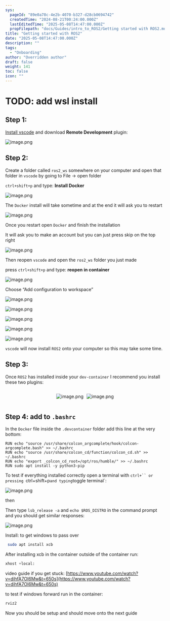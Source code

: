 ```yaml
---
sys:
  pageId: "89e0a78c-4e2b-4070-b327-d28cb0694742"
  createdTime: "2024-08-21T00:24:00.000Z"
  lastEditedTime: "2025-05-08T14:47:00.000Z"
  propFilepath: "docs/Guides/intro_to_ROS2/Getting started with ROS2.md"
title: "Getting started with ROS2"
date: "2025-05-08T14:47:00.000Z"
description: ""
tags:
  - "Onboarding"
author: "Overridden author"
draft: false
weight: 141
toc: false
icon: ""
---
```


# TODO: add wsl install

## Step 1:

[Install vscode](https://code.visualstudio.com/download) and download **Remote Development** plugin:

![image.png](https://prod-files-secure.s3.us-west-2.amazonaws.com/d518164a-d88e-44d1-a4ee-3adb3bd8bce0/efb52993-1881-4a40-b95e-6f020334f022/image.png?X-Amz-Algorithm=AWS4-HMAC-SHA256&X-Amz-Content-Sha256=UNSIGNED-PAYLOAD&X-Amz-Credential=ASIAZI2LB466QLU3DG5S%2F20250509%2Fus-west-2%2Fs3%2Faws4_request&X-Amz-Date=20250509T140837Z&X-Amz-Expires=3600&X-Amz-Security-Token=IQoJb3JpZ2luX2VjEOb%2F%2F%2F%2F%2F%2F%2F%2F%2F%2FwEaCXVzLXdlc3QtMiJGMEQCIHbehPISc1XMOk666p5s%2Fn4jeYTvKrl4lg%2FVfkx4J6CKAiAezY0U47bDbL33bEURh0zxgPGiwYQWgAzUpcWT4n6b4CqIBAiP%2F%2F%2F%2F%2F%2F%2F%2F%2F%2F8BEAAaDDYzNzQyMzE4MzgwNSIMjzKaXkAYnwm8vtTQKtwD7HqzJC1z%2FDR48yQ%2F1jPRkdAhd8vowicClTUvl6F4pIuoDA7zyW2sv0%2BNcQdDDN5eld2llb8UaczXRj%2BHXO0LPwRRWiEX7Le4DovkSYIaoLOHbdDOU1bOdQ%2F%2BzMEokRAxArkjqU9dtssB4kU46oVWbwvSaV6av6yBkGrlYT3mXZaQ%2FmB44KbiTq1IJT%2Fta1e0dVHt3uYIRUzCPIH3CstRP4WAx%2BFWDO7W%2BHCzR4yqMrdpyczihOsH5r1BLPkco%2BQbm7in%2Fh22Fa1lg8vyuubR35E6w5DvPyqSSpeO5m9lnMAWZkPzkmJqdWMDYBGom%2Fh0Jy8V47Okn%2BzYXwhJyJjb7RqX7xtZ11qSUTV6CbDxik1xuCPDn1ngnhUibIjPhv28OLN3%2ByE%2BXJ3t0XqVU8Whg7LXTTtB0vH3lACyVIYjYPhvUYlhXFjCBU6YSyBlPUdHQ732mUNK3YphcIkQ50JR70B2TMgNDkBLQHsRx7sbp1HEGNe6QmKu%2BZ9AqHbj34n3HWu1KF7f80f9sNH4QdpVxzv9RfHRywoT9vQlUi1L1GNFIq2ZF%2Ba%2BmembCvbT71qEM2MmxYhwvSsBxa47axm6xmeHYrePTIrPEro2cnl1fzp1HiIHezvPOP5NcIcwyYj4wAY6pgHYXLrwFtoA6VIF3DSn2rhID9LmCcstQJBp0BhBrA8ZE6hTbyVnFG6p17dKTeOQnXKe2fG6UEKYVmtkzYfLAzhDAlAOz6Eg%2BLVoP4kJAlGF193n3Rt78Vk%2FZhhQRSTtvBldIUcVSHyMYponEnymPuxMEBpIRriDMkBSSod%2FYIDNxjWXdheCj3Sp7kSfgp%2B5fjkK7y0F7edRjCTSCARMgCmRKPMZQgIA&X-Amz-Signature=fc10ef9a5b05cdaf41b03982b76296a28ae338005de2d68cfdb95128750d3dd1&X-Amz-SignedHeaders=host&x-id=GetObject)

## Step 2:

Create a folder called `ros2_ws` somewhere on your computer and open that folder in `vscode` by going to File → open folder 

`ctrl+shift+p` and type: **Install Docker**

![image.png](https://prod-files-secure.s3.us-west-2.amazonaws.com/d518164a-d88e-44d1-a4ee-3adb3bd8bce0/2269dc0e-1cd5-47ff-bceb-c04ad9b2eab0/image.png?X-Amz-Algorithm=AWS4-HMAC-SHA256&X-Amz-Content-Sha256=UNSIGNED-PAYLOAD&X-Amz-Credential=ASIAZI2LB466QLU3DG5S%2F20250509%2Fus-west-2%2Fs3%2Faws4_request&X-Amz-Date=20250509T140837Z&X-Amz-Expires=3600&X-Amz-Security-Token=IQoJb3JpZ2luX2VjEOb%2F%2F%2F%2F%2F%2F%2F%2F%2F%2FwEaCXVzLXdlc3QtMiJGMEQCIHbehPISc1XMOk666p5s%2Fn4jeYTvKrl4lg%2FVfkx4J6CKAiAezY0U47bDbL33bEURh0zxgPGiwYQWgAzUpcWT4n6b4CqIBAiP%2F%2F%2F%2F%2F%2F%2F%2F%2F%2F8BEAAaDDYzNzQyMzE4MzgwNSIMjzKaXkAYnwm8vtTQKtwD7HqzJC1z%2FDR48yQ%2F1jPRkdAhd8vowicClTUvl6F4pIuoDA7zyW2sv0%2BNcQdDDN5eld2llb8UaczXRj%2BHXO0LPwRRWiEX7Le4DovkSYIaoLOHbdDOU1bOdQ%2F%2BzMEokRAxArkjqU9dtssB4kU46oVWbwvSaV6av6yBkGrlYT3mXZaQ%2FmB44KbiTq1IJT%2Fta1e0dVHt3uYIRUzCPIH3CstRP4WAx%2BFWDO7W%2BHCzR4yqMrdpyczihOsH5r1BLPkco%2BQbm7in%2Fh22Fa1lg8vyuubR35E6w5DvPyqSSpeO5m9lnMAWZkPzkmJqdWMDYBGom%2Fh0Jy8V47Okn%2BzYXwhJyJjb7RqX7xtZ11qSUTV6CbDxik1xuCPDn1ngnhUibIjPhv28OLN3%2ByE%2BXJ3t0XqVU8Whg7LXTTtB0vH3lACyVIYjYPhvUYlhXFjCBU6YSyBlPUdHQ732mUNK3YphcIkQ50JR70B2TMgNDkBLQHsRx7sbp1HEGNe6QmKu%2BZ9AqHbj34n3HWu1KF7f80f9sNH4QdpVxzv9RfHRywoT9vQlUi1L1GNFIq2ZF%2Ba%2BmembCvbT71qEM2MmxYhwvSsBxa47axm6xmeHYrePTIrPEro2cnl1fzp1HiIHezvPOP5NcIcwyYj4wAY6pgHYXLrwFtoA6VIF3DSn2rhID9LmCcstQJBp0BhBrA8ZE6hTbyVnFG6p17dKTeOQnXKe2fG6UEKYVmtkzYfLAzhDAlAOz6Eg%2BLVoP4kJAlGF193n3Rt78Vk%2FZhhQRSTtvBldIUcVSHyMYponEnymPuxMEBpIRriDMkBSSod%2FYIDNxjWXdheCj3Sp7kSfgp%2B5fjkK7y0F7edRjCTSCARMgCmRKPMZQgIA&X-Amz-Signature=0e221c6c9a35528ca95bcb196322d4f1dda7b9a010b75a9b8631123d31c35628&X-Amz-SignedHeaders=host&x-id=GetObject)

The `Docker` install will take sometime and at the end it will ask you to restart

![image.png](https://prod-files-secure.s3.us-west-2.amazonaws.com/d518164a-d88e-44d1-a4ee-3adb3bd8bce0/ed233f78-be33-4b1f-b89c-9c346c0e961e/image.png?X-Amz-Algorithm=AWS4-HMAC-SHA256&X-Amz-Content-Sha256=UNSIGNED-PAYLOAD&X-Amz-Credential=ASIAZI2LB466QLU3DG5S%2F20250509%2Fus-west-2%2Fs3%2Faws4_request&X-Amz-Date=20250509T140837Z&X-Amz-Expires=3600&X-Amz-Security-Token=IQoJb3JpZ2luX2VjEOb%2F%2F%2F%2F%2F%2F%2F%2F%2F%2FwEaCXVzLXdlc3QtMiJGMEQCIHbehPISc1XMOk666p5s%2Fn4jeYTvKrl4lg%2FVfkx4J6CKAiAezY0U47bDbL33bEURh0zxgPGiwYQWgAzUpcWT4n6b4CqIBAiP%2F%2F%2F%2F%2F%2F%2F%2F%2F%2F8BEAAaDDYzNzQyMzE4MzgwNSIMjzKaXkAYnwm8vtTQKtwD7HqzJC1z%2FDR48yQ%2F1jPRkdAhd8vowicClTUvl6F4pIuoDA7zyW2sv0%2BNcQdDDN5eld2llb8UaczXRj%2BHXO0LPwRRWiEX7Le4DovkSYIaoLOHbdDOU1bOdQ%2F%2BzMEokRAxArkjqU9dtssB4kU46oVWbwvSaV6av6yBkGrlYT3mXZaQ%2FmB44KbiTq1IJT%2Fta1e0dVHt3uYIRUzCPIH3CstRP4WAx%2BFWDO7W%2BHCzR4yqMrdpyczihOsH5r1BLPkco%2BQbm7in%2Fh22Fa1lg8vyuubR35E6w5DvPyqSSpeO5m9lnMAWZkPzkmJqdWMDYBGom%2Fh0Jy8V47Okn%2BzYXwhJyJjb7RqX7xtZ11qSUTV6CbDxik1xuCPDn1ngnhUibIjPhv28OLN3%2ByE%2BXJ3t0XqVU8Whg7LXTTtB0vH3lACyVIYjYPhvUYlhXFjCBU6YSyBlPUdHQ732mUNK3YphcIkQ50JR70B2TMgNDkBLQHsRx7sbp1HEGNe6QmKu%2BZ9AqHbj34n3HWu1KF7f80f9sNH4QdpVxzv9RfHRywoT9vQlUi1L1GNFIq2ZF%2Ba%2BmembCvbT71qEM2MmxYhwvSsBxa47axm6xmeHYrePTIrPEro2cnl1fzp1HiIHezvPOP5NcIcwyYj4wAY6pgHYXLrwFtoA6VIF3DSn2rhID9LmCcstQJBp0BhBrA8ZE6hTbyVnFG6p17dKTeOQnXKe2fG6UEKYVmtkzYfLAzhDAlAOz6Eg%2BLVoP4kJAlGF193n3Rt78Vk%2FZhhQRSTtvBldIUcVSHyMYponEnymPuxMEBpIRriDMkBSSod%2FYIDNxjWXdheCj3Sp7kSfgp%2B5fjkK7y0F7edRjCTSCARMgCmRKPMZQgIA&X-Amz-Signature=28d4805082dd40ea1d7cfb47ae3ba1f18956ad09382eb45b068bf37f2c48022f&X-Amz-SignedHeaders=host&x-id=GetObject)

Once you restart open `Docker` and finish the installation

It will ask you to make an account but you can just press skip on the top right

![image.png](https://prod-files-secure.s3.us-west-2.amazonaws.com/d518164a-d88e-44d1-a4ee-3adb3bd8bce0/21010ad9-1659-4fd9-9f59-9932a09b2a3d/image.png?X-Amz-Algorithm=AWS4-HMAC-SHA256&X-Amz-Content-Sha256=UNSIGNED-PAYLOAD&X-Amz-Credential=ASIAZI2LB466QLU3DG5S%2F20250509%2Fus-west-2%2Fs3%2Faws4_request&X-Amz-Date=20250509T140837Z&X-Amz-Expires=3600&X-Amz-Security-Token=IQoJb3JpZ2luX2VjEOb%2F%2F%2F%2F%2F%2F%2F%2F%2F%2FwEaCXVzLXdlc3QtMiJGMEQCIHbehPISc1XMOk666p5s%2Fn4jeYTvKrl4lg%2FVfkx4J6CKAiAezY0U47bDbL33bEURh0zxgPGiwYQWgAzUpcWT4n6b4CqIBAiP%2F%2F%2F%2F%2F%2F%2F%2F%2F%2F8BEAAaDDYzNzQyMzE4MzgwNSIMjzKaXkAYnwm8vtTQKtwD7HqzJC1z%2FDR48yQ%2F1jPRkdAhd8vowicClTUvl6F4pIuoDA7zyW2sv0%2BNcQdDDN5eld2llb8UaczXRj%2BHXO0LPwRRWiEX7Le4DovkSYIaoLOHbdDOU1bOdQ%2F%2BzMEokRAxArkjqU9dtssB4kU46oVWbwvSaV6av6yBkGrlYT3mXZaQ%2FmB44KbiTq1IJT%2Fta1e0dVHt3uYIRUzCPIH3CstRP4WAx%2BFWDO7W%2BHCzR4yqMrdpyczihOsH5r1BLPkco%2BQbm7in%2Fh22Fa1lg8vyuubR35E6w5DvPyqSSpeO5m9lnMAWZkPzkmJqdWMDYBGom%2Fh0Jy8V47Okn%2BzYXwhJyJjb7RqX7xtZ11qSUTV6CbDxik1xuCPDn1ngnhUibIjPhv28OLN3%2ByE%2BXJ3t0XqVU8Whg7LXTTtB0vH3lACyVIYjYPhvUYlhXFjCBU6YSyBlPUdHQ732mUNK3YphcIkQ50JR70B2TMgNDkBLQHsRx7sbp1HEGNe6QmKu%2BZ9AqHbj34n3HWu1KF7f80f9sNH4QdpVxzv9RfHRywoT9vQlUi1L1GNFIq2ZF%2Ba%2BmembCvbT71qEM2MmxYhwvSsBxa47axm6xmeHYrePTIrPEro2cnl1fzp1HiIHezvPOP5NcIcwyYj4wAY6pgHYXLrwFtoA6VIF3DSn2rhID9LmCcstQJBp0BhBrA8ZE6hTbyVnFG6p17dKTeOQnXKe2fG6UEKYVmtkzYfLAzhDAlAOz6Eg%2BLVoP4kJAlGF193n3Rt78Vk%2FZhhQRSTtvBldIUcVSHyMYponEnymPuxMEBpIRriDMkBSSod%2FYIDNxjWXdheCj3Sp7kSfgp%2B5fjkK7y0F7edRjCTSCARMgCmRKPMZQgIA&X-Amz-Signature=2f1cbb6a5685469972ea1fc9cff6a3488f6eeb2097aec3074f9d641d4643a61f&X-Amz-SignedHeaders=host&x-id=GetObject)

Then reopen `vscode` and open the `ros2_ws` folder you just made

press `ctrl+shift+p` and type: **reopen in container**

![image.png](https://prod-files-secure.s3.us-west-2.amazonaws.com/d518164a-d88e-44d1-a4ee-3adb3bd8bce0/4e93b8c2-41ad-488c-8095-c74205196118/image.png?X-Amz-Algorithm=AWS4-HMAC-SHA256&X-Amz-Content-Sha256=UNSIGNED-PAYLOAD&X-Amz-Credential=ASIAZI2LB466QLU3DG5S%2F20250509%2Fus-west-2%2Fs3%2Faws4_request&X-Amz-Date=20250509T140837Z&X-Amz-Expires=3600&X-Amz-Security-Token=IQoJb3JpZ2luX2VjEOb%2F%2F%2F%2F%2F%2F%2F%2F%2F%2FwEaCXVzLXdlc3QtMiJGMEQCIHbehPISc1XMOk666p5s%2Fn4jeYTvKrl4lg%2FVfkx4J6CKAiAezY0U47bDbL33bEURh0zxgPGiwYQWgAzUpcWT4n6b4CqIBAiP%2F%2F%2F%2F%2F%2F%2F%2F%2F%2F8BEAAaDDYzNzQyMzE4MzgwNSIMjzKaXkAYnwm8vtTQKtwD7HqzJC1z%2FDR48yQ%2F1jPRkdAhd8vowicClTUvl6F4pIuoDA7zyW2sv0%2BNcQdDDN5eld2llb8UaczXRj%2BHXO0LPwRRWiEX7Le4DovkSYIaoLOHbdDOU1bOdQ%2F%2BzMEokRAxArkjqU9dtssB4kU46oVWbwvSaV6av6yBkGrlYT3mXZaQ%2FmB44KbiTq1IJT%2Fta1e0dVHt3uYIRUzCPIH3CstRP4WAx%2BFWDO7W%2BHCzR4yqMrdpyczihOsH5r1BLPkco%2BQbm7in%2Fh22Fa1lg8vyuubR35E6w5DvPyqSSpeO5m9lnMAWZkPzkmJqdWMDYBGom%2Fh0Jy8V47Okn%2BzYXwhJyJjb7RqX7xtZ11qSUTV6CbDxik1xuCPDn1ngnhUibIjPhv28OLN3%2ByE%2BXJ3t0XqVU8Whg7LXTTtB0vH3lACyVIYjYPhvUYlhXFjCBU6YSyBlPUdHQ732mUNK3YphcIkQ50JR70B2TMgNDkBLQHsRx7sbp1HEGNe6QmKu%2BZ9AqHbj34n3HWu1KF7f80f9sNH4QdpVxzv9RfHRywoT9vQlUi1L1GNFIq2ZF%2Ba%2BmembCvbT71qEM2MmxYhwvSsBxa47axm6xmeHYrePTIrPEro2cnl1fzp1HiIHezvPOP5NcIcwyYj4wAY6pgHYXLrwFtoA6VIF3DSn2rhID9LmCcstQJBp0BhBrA8ZE6hTbyVnFG6p17dKTeOQnXKe2fG6UEKYVmtkzYfLAzhDAlAOz6Eg%2BLVoP4kJAlGF193n3Rt78Vk%2FZhhQRSTtvBldIUcVSHyMYponEnymPuxMEBpIRriDMkBSSod%2FYIDNxjWXdheCj3Sp7kSfgp%2B5fjkK7y0F7edRjCTSCARMgCmRKPMZQgIA&X-Amz-Signature=545c852d37e2caa4080099fe89a56384f830b216dbbfbbf5831034ee13c3c0c8&X-Amz-SignedHeaders=host&x-id=GetObject)

Choose “Add configuration to workspace”

![image.png](https://prod-files-secure.s3.us-west-2.amazonaws.com/d518164a-d88e-44d1-a4ee-3adb3bd8bce0/9560b282-5060-4989-ba37-97e7b2c22476/image.png?X-Amz-Algorithm=AWS4-HMAC-SHA256&X-Amz-Content-Sha256=UNSIGNED-PAYLOAD&X-Amz-Credential=ASIAZI2LB466QLU3DG5S%2F20250509%2Fus-west-2%2Fs3%2Faws4_request&X-Amz-Date=20250509T140837Z&X-Amz-Expires=3600&X-Amz-Security-Token=IQoJb3JpZ2luX2VjEOb%2F%2F%2F%2F%2F%2F%2F%2F%2F%2FwEaCXVzLXdlc3QtMiJGMEQCIHbehPISc1XMOk666p5s%2Fn4jeYTvKrl4lg%2FVfkx4J6CKAiAezY0U47bDbL33bEURh0zxgPGiwYQWgAzUpcWT4n6b4CqIBAiP%2F%2F%2F%2F%2F%2F%2F%2F%2F%2F8BEAAaDDYzNzQyMzE4MzgwNSIMjzKaXkAYnwm8vtTQKtwD7HqzJC1z%2FDR48yQ%2F1jPRkdAhd8vowicClTUvl6F4pIuoDA7zyW2sv0%2BNcQdDDN5eld2llb8UaczXRj%2BHXO0LPwRRWiEX7Le4DovkSYIaoLOHbdDOU1bOdQ%2F%2BzMEokRAxArkjqU9dtssB4kU46oVWbwvSaV6av6yBkGrlYT3mXZaQ%2FmB44KbiTq1IJT%2Fta1e0dVHt3uYIRUzCPIH3CstRP4WAx%2BFWDO7W%2BHCzR4yqMrdpyczihOsH5r1BLPkco%2BQbm7in%2Fh22Fa1lg8vyuubR35E6w5DvPyqSSpeO5m9lnMAWZkPzkmJqdWMDYBGom%2Fh0Jy8V47Okn%2BzYXwhJyJjb7RqX7xtZ11qSUTV6CbDxik1xuCPDn1ngnhUibIjPhv28OLN3%2ByE%2BXJ3t0XqVU8Whg7LXTTtB0vH3lACyVIYjYPhvUYlhXFjCBU6YSyBlPUdHQ732mUNK3YphcIkQ50JR70B2TMgNDkBLQHsRx7sbp1HEGNe6QmKu%2BZ9AqHbj34n3HWu1KF7f80f9sNH4QdpVxzv9RfHRywoT9vQlUi1L1GNFIq2ZF%2Ba%2BmembCvbT71qEM2MmxYhwvSsBxa47axm6xmeHYrePTIrPEro2cnl1fzp1HiIHezvPOP5NcIcwyYj4wAY6pgHYXLrwFtoA6VIF3DSn2rhID9LmCcstQJBp0BhBrA8ZE6hTbyVnFG6p17dKTeOQnXKe2fG6UEKYVmtkzYfLAzhDAlAOz6Eg%2BLVoP4kJAlGF193n3Rt78Vk%2FZhhQRSTtvBldIUcVSHyMYponEnymPuxMEBpIRriDMkBSSod%2FYIDNxjWXdheCj3Sp7kSfgp%2B5fjkK7y0F7edRjCTSCARMgCmRKPMZQgIA&X-Amz-Signature=da47c4eda445b1a45f2aab781c1df40a9eceed0806a6a36df20962590e7da5ea&X-Amz-SignedHeaders=host&x-id=GetObject)

![image.png](https://prod-files-secure.s3.us-west-2.amazonaws.com/d518164a-d88e-44d1-a4ee-3adb3bd8bce0/2ee63f81-886b-48e8-a553-dc6e5eac99e4/image.png?X-Amz-Algorithm=AWS4-HMAC-SHA256&X-Amz-Content-Sha256=UNSIGNED-PAYLOAD&X-Amz-Credential=ASIAZI2LB466QLU3DG5S%2F20250509%2Fus-west-2%2Fs3%2Faws4_request&X-Amz-Date=20250509T140837Z&X-Amz-Expires=3600&X-Amz-Security-Token=IQoJb3JpZ2luX2VjEOb%2F%2F%2F%2F%2F%2F%2F%2F%2F%2FwEaCXVzLXdlc3QtMiJGMEQCIHbehPISc1XMOk666p5s%2Fn4jeYTvKrl4lg%2FVfkx4J6CKAiAezY0U47bDbL33bEURh0zxgPGiwYQWgAzUpcWT4n6b4CqIBAiP%2F%2F%2F%2F%2F%2F%2F%2F%2F%2F8BEAAaDDYzNzQyMzE4MzgwNSIMjzKaXkAYnwm8vtTQKtwD7HqzJC1z%2FDR48yQ%2F1jPRkdAhd8vowicClTUvl6F4pIuoDA7zyW2sv0%2BNcQdDDN5eld2llb8UaczXRj%2BHXO0LPwRRWiEX7Le4DovkSYIaoLOHbdDOU1bOdQ%2F%2BzMEokRAxArkjqU9dtssB4kU46oVWbwvSaV6av6yBkGrlYT3mXZaQ%2FmB44KbiTq1IJT%2Fta1e0dVHt3uYIRUzCPIH3CstRP4WAx%2BFWDO7W%2BHCzR4yqMrdpyczihOsH5r1BLPkco%2BQbm7in%2Fh22Fa1lg8vyuubR35E6w5DvPyqSSpeO5m9lnMAWZkPzkmJqdWMDYBGom%2Fh0Jy8V47Okn%2BzYXwhJyJjb7RqX7xtZ11qSUTV6CbDxik1xuCPDn1ngnhUibIjPhv28OLN3%2ByE%2BXJ3t0XqVU8Whg7LXTTtB0vH3lACyVIYjYPhvUYlhXFjCBU6YSyBlPUdHQ732mUNK3YphcIkQ50JR70B2TMgNDkBLQHsRx7sbp1HEGNe6QmKu%2BZ9AqHbj34n3HWu1KF7f80f9sNH4QdpVxzv9RfHRywoT9vQlUi1L1GNFIq2ZF%2Ba%2BmembCvbT71qEM2MmxYhwvSsBxa47axm6xmeHYrePTIrPEro2cnl1fzp1HiIHezvPOP5NcIcwyYj4wAY6pgHYXLrwFtoA6VIF3DSn2rhID9LmCcstQJBp0BhBrA8ZE6hTbyVnFG6p17dKTeOQnXKe2fG6UEKYVmtkzYfLAzhDAlAOz6Eg%2BLVoP4kJAlGF193n3Rt78Vk%2FZhhQRSTtvBldIUcVSHyMYponEnymPuxMEBpIRriDMkBSSod%2FYIDNxjWXdheCj3Sp7kSfgp%2B5fjkK7y0F7edRjCTSCARMgCmRKPMZQgIA&X-Amz-Signature=752056859c48f9010bd6026b60cc77cb289a7f0aa1edf608e8dabf27b9ca3527&X-Amz-SignedHeaders=host&x-id=GetObject)

![image.png](https://prod-files-secure.s3.us-west-2.amazonaws.com/d518164a-d88e-44d1-a4ee-3adb3bd8bce0/ae1580b2-b048-407e-aed9-b584224a7a04/image.png?X-Amz-Algorithm=AWS4-HMAC-SHA256&X-Amz-Content-Sha256=UNSIGNED-PAYLOAD&X-Amz-Credential=ASIAZI2LB466QLU3DG5S%2F20250509%2Fus-west-2%2Fs3%2Faws4_request&X-Amz-Date=20250509T140837Z&X-Amz-Expires=3600&X-Amz-Security-Token=IQoJb3JpZ2luX2VjEOb%2F%2F%2F%2F%2F%2F%2F%2F%2F%2FwEaCXVzLXdlc3QtMiJGMEQCIHbehPISc1XMOk666p5s%2Fn4jeYTvKrl4lg%2FVfkx4J6CKAiAezY0U47bDbL33bEURh0zxgPGiwYQWgAzUpcWT4n6b4CqIBAiP%2F%2F%2F%2F%2F%2F%2F%2F%2F%2F8BEAAaDDYzNzQyMzE4MzgwNSIMjzKaXkAYnwm8vtTQKtwD7HqzJC1z%2FDR48yQ%2F1jPRkdAhd8vowicClTUvl6F4pIuoDA7zyW2sv0%2BNcQdDDN5eld2llb8UaczXRj%2BHXO0LPwRRWiEX7Le4DovkSYIaoLOHbdDOU1bOdQ%2F%2BzMEokRAxArkjqU9dtssB4kU46oVWbwvSaV6av6yBkGrlYT3mXZaQ%2FmB44KbiTq1IJT%2Fta1e0dVHt3uYIRUzCPIH3CstRP4WAx%2BFWDO7W%2BHCzR4yqMrdpyczihOsH5r1BLPkco%2BQbm7in%2Fh22Fa1lg8vyuubR35E6w5DvPyqSSpeO5m9lnMAWZkPzkmJqdWMDYBGom%2Fh0Jy8V47Okn%2BzYXwhJyJjb7RqX7xtZ11qSUTV6CbDxik1xuCPDn1ngnhUibIjPhv28OLN3%2ByE%2BXJ3t0XqVU8Whg7LXTTtB0vH3lACyVIYjYPhvUYlhXFjCBU6YSyBlPUdHQ732mUNK3YphcIkQ50JR70B2TMgNDkBLQHsRx7sbp1HEGNe6QmKu%2BZ9AqHbj34n3HWu1KF7f80f9sNH4QdpVxzv9RfHRywoT9vQlUi1L1GNFIq2ZF%2Ba%2BmembCvbT71qEM2MmxYhwvSsBxa47axm6xmeHYrePTIrPEro2cnl1fzp1HiIHezvPOP5NcIcwyYj4wAY6pgHYXLrwFtoA6VIF3DSn2rhID9LmCcstQJBp0BhBrA8ZE6hTbyVnFG6p17dKTeOQnXKe2fG6UEKYVmtkzYfLAzhDAlAOz6Eg%2BLVoP4kJAlGF193n3Rt78Vk%2FZhhQRSTtvBldIUcVSHyMYponEnymPuxMEBpIRriDMkBSSod%2FYIDNxjWXdheCj3Sp7kSfgp%2B5fjkK7y0F7edRjCTSCARMgCmRKPMZQgIA&X-Amz-Signature=8c86fbbf3da208b8ed39603db4389fe6e3e2ce79e09971138f48348e807aedc5&X-Amz-SignedHeaders=host&x-id=GetObject)

![image.png](https://prod-files-secure.s3.us-west-2.amazonaws.com/d518164a-d88e-44d1-a4ee-3adb3bd8bce0/53255b28-f75e-430f-b9e3-c0ac8577e42b/image.png?X-Amz-Algorithm=AWS4-HMAC-SHA256&X-Amz-Content-Sha256=UNSIGNED-PAYLOAD&X-Amz-Credential=ASIAZI2LB466QLU3DG5S%2F20250509%2Fus-west-2%2Fs3%2Faws4_request&X-Amz-Date=20250509T140837Z&X-Amz-Expires=3600&X-Amz-Security-Token=IQoJb3JpZ2luX2VjEOb%2F%2F%2F%2F%2F%2F%2F%2F%2F%2FwEaCXVzLXdlc3QtMiJGMEQCIHbehPISc1XMOk666p5s%2Fn4jeYTvKrl4lg%2FVfkx4J6CKAiAezY0U47bDbL33bEURh0zxgPGiwYQWgAzUpcWT4n6b4CqIBAiP%2F%2F%2F%2F%2F%2F%2F%2F%2F%2F8BEAAaDDYzNzQyMzE4MzgwNSIMjzKaXkAYnwm8vtTQKtwD7HqzJC1z%2FDR48yQ%2F1jPRkdAhd8vowicClTUvl6F4pIuoDA7zyW2sv0%2BNcQdDDN5eld2llb8UaczXRj%2BHXO0LPwRRWiEX7Le4DovkSYIaoLOHbdDOU1bOdQ%2F%2BzMEokRAxArkjqU9dtssB4kU46oVWbwvSaV6av6yBkGrlYT3mXZaQ%2FmB44KbiTq1IJT%2Fta1e0dVHt3uYIRUzCPIH3CstRP4WAx%2BFWDO7W%2BHCzR4yqMrdpyczihOsH5r1BLPkco%2BQbm7in%2Fh22Fa1lg8vyuubR35E6w5DvPyqSSpeO5m9lnMAWZkPzkmJqdWMDYBGom%2Fh0Jy8V47Okn%2BzYXwhJyJjb7RqX7xtZ11qSUTV6CbDxik1xuCPDn1ngnhUibIjPhv28OLN3%2ByE%2BXJ3t0XqVU8Whg7LXTTtB0vH3lACyVIYjYPhvUYlhXFjCBU6YSyBlPUdHQ732mUNK3YphcIkQ50JR70B2TMgNDkBLQHsRx7sbp1HEGNe6QmKu%2BZ9AqHbj34n3HWu1KF7f80f9sNH4QdpVxzv9RfHRywoT9vQlUi1L1GNFIq2ZF%2Ba%2BmembCvbT71qEM2MmxYhwvSsBxa47axm6xmeHYrePTIrPEro2cnl1fzp1HiIHezvPOP5NcIcwyYj4wAY6pgHYXLrwFtoA6VIF3DSn2rhID9LmCcstQJBp0BhBrA8ZE6hTbyVnFG6p17dKTeOQnXKe2fG6UEKYVmtkzYfLAzhDAlAOz6Eg%2BLVoP4kJAlGF193n3Rt78Vk%2FZhhQRSTtvBldIUcVSHyMYponEnymPuxMEBpIRriDMkBSSod%2FYIDNxjWXdheCj3Sp7kSfgp%2B5fjkK7y0F7edRjCTSCARMgCmRKPMZQgIA&X-Amz-Signature=2b79d3076c72ce63947cc2e3b3bd989c006e84ab922d2a5ca2d7e34f48376846&X-Amz-SignedHeaders=host&x-id=GetObject)

![image.png](https://prod-files-secure.s3.us-west-2.amazonaws.com/d518164a-d88e-44d1-a4ee-3adb3bd8bce0/7c562767-5af9-4ffb-97d1-327bcdf4ee00/image.png?X-Amz-Algorithm=AWS4-HMAC-SHA256&X-Amz-Content-Sha256=UNSIGNED-PAYLOAD&X-Amz-Credential=ASIAZI2LB466QLU3DG5S%2F20250509%2Fus-west-2%2Fs3%2Faws4_request&X-Amz-Date=20250509T140837Z&X-Amz-Expires=3600&X-Amz-Security-Token=IQoJb3JpZ2luX2VjEOb%2F%2F%2F%2F%2F%2F%2F%2F%2F%2FwEaCXVzLXdlc3QtMiJGMEQCIHbehPISc1XMOk666p5s%2Fn4jeYTvKrl4lg%2FVfkx4J6CKAiAezY0U47bDbL33bEURh0zxgPGiwYQWgAzUpcWT4n6b4CqIBAiP%2F%2F%2F%2F%2F%2F%2F%2F%2F%2F8BEAAaDDYzNzQyMzE4MzgwNSIMjzKaXkAYnwm8vtTQKtwD7HqzJC1z%2FDR48yQ%2F1jPRkdAhd8vowicClTUvl6F4pIuoDA7zyW2sv0%2BNcQdDDN5eld2llb8UaczXRj%2BHXO0LPwRRWiEX7Le4DovkSYIaoLOHbdDOU1bOdQ%2F%2BzMEokRAxArkjqU9dtssB4kU46oVWbwvSaV6av6yBkGrlYT3mXZaQ%2FmB44KbiTq1IJT%2Fta1e0dVHt3uYIRUzCPIH3CstRP4WAx%2BFWDO7W%2BHCzR4yqMrdpyczihOsH5r1BLPkco%2BQbm7in%2Fh22Fa1lg8vyuubR35E6w5DvPyqSSpeO5m9lnMAWZkPzkmJqdWMDYBGom%2Fh0Jy8V47Okn%2BzYXwhJyJjb7RqX7xtZ11qSUTV6CbDxik1xuCPDn1ngnhUibIjPhv28OLN3%2ByE%2BXJ3t0XqVU8Whg7LXTTtB0vH3lACyVIYjYPhvUYlhXFjCBU6YSyBlPUdHQ732mUNK3YphcIkQ50JR70B2TMgNDkBLQHsRx7sbp1HEGNe6QmKu%2BZ9AqHbj34n3HWu1KF7f80f9sNH4QdpVxzv9RfHRywoT9vQlUi1L1GNFIq2ZF%2Ba%2BmembCvbT71qEM2MmxYhwvSsBxa47axm6xmeHYrePTIrPEro2cnl1fzp1HiIHezvPOP5NcIcwyYj4wAY6pgHYXLrwFtoA6VIF3DSn2rhID9LmCcstQJBp0BhBrA8ZE6hTbyVnFG6p17dKTeOQnXKe2fG6UEKYVmtkzYfLAzhDAlAOz6Eg%2BLVoP4kJAlGF193n3Rt78Vk%2FZhhQRSTtvBldIUcVSHyMYponEnymPuxMEBpIRriDMkBSSod%2FYIDNxjWXdheCj3Sp7kSfgp%2B5fjkK7y0F7edRjCTSCARMgCmRKPMZQgIA&X-Amz-Signature=eb19498213a1dd9434f1d412c208e4e4c3e6d4256a19a3f06a0d9b58fe494911&X-Amz-SignedHeaders=host&x-id=GetObject)

`vscode` will now install `ROS2` onto your computer so this may take some time.

## Step 3:

Once `ROS2` has installed inside your `dev-container` I recommend you install these two plugins:

<div style="display: flex;flex-direction: row; column-gap:10px; max-width: 630px;justify-content: center;">
<div>

![image.png](https://prod-files-secure.s3.us-west-2.amazonaws.com/d518164a-d88e-44d1-a4ee-3adb3bd8bce0/3fc3d550-5a54-4ba1-ba6b-faa01cdb7369/image.png?X-Amz-Algorithm=AWS4-HMAC-SHA256&X-Amz-Content-Sha256=UNSIGNED-PAYLOAD&X-Amz-Credential=ASIAZI2LB4665L2LIQ6C%2F20250509%2Fus-west-2%2Fs3%2Faws4_request&X-Amz-Date=20250509T140840Z&X-Amz-Expires=3600&X-Amz-Security-Token=IQoJb3JpZ2luX2VjEOb%2F%2F%2F%2F%2F%2F%2F%2F%2F%2FwEaCXVzLXdlc3QtMiJHMEUCIQDrXJpsNxHY4D11s9VY1LD%2FMRZsHSFxHnNPM7uc52jrbwIgZWkW6deVW9X%2Fv4dGaPfD0ZWzp5b%2FrfVlkaAxY5Rm%2Fm8qiAQIj%2F%2F%2F%2F%2F%2F%2F%2F%2F%2F%2FARAAGgw2Mzc0MjMxODM4MDUiDHnhuGvylbgLaQ3g7SrcA%2Fyu8gs41ocjtk%2BmFcD8Kfj%2BOvRZcVWF1eh0ggBY2itNh03TQfXOkaAzZVimsuo2%2FqeHqg%2FXy912cRe2dCHLcBu2vfPQ%2FuPZIxvioR4uzoYwfJAaSiUQ7FrfiAubrocArUbSonlSO0ddHqPCIKx4onxjwuwcr1Vx%2FNCrwAC5lbQ5HX22JJ4gTh9egvmPBuwgld2AFA8IiB1A2dl8ATWOxi%2Bj3FTsLChf8b4Ss8HZ5scuWLaPNomKPAoPfm5aKbe4qOPQ4A%2FOgAGNpt19onlAUR0jBe88FNHE650YaBdTix66DhXN7J%2BRkIFWV9otTMOcObgRcmzR%2FsWnMFZ0YYA5%2BDe%2BvO4OpFSjPiAmZJEftLILHmX7V4W%2BvIKT%2B%2Fv2GLF6qB9%2FgC6zrsAOuv9tpA8w3MsYRxFGjEWw2fOzFkfRoTYHE3I%2BFd8i1%2BVO7kj%2FtT4%2FWZNo2%2BgKNIqm68aoP4FyzEv9Gt%2BLsBXQRG4MAYmjhYpW4oLKmYL0SF7b6XKKimkunRG8IxxSDYwN8RjCyRhQVe3RWsetyjzKBll1BLvHTM5sp5ihfFaJ7tAd83T8sQbEFvvKYcaIMq8TGomorGjICbjaF2bKgoMQ2YFRNK2s1wbYV5UP7gphIZrl0iWOMKyI%2BMAGOqUB5wceDxjEIZTkZ%2FLv9QbWJBmpgNlYw3RbVNlf5%2FM5iacicqy78X1huj5e7kk6jZllj7w6dGrhiHsqLWktV1qbfrnZxhJHNYi4%2FeexvYbTUOtqbw6H8svbp3L6eL6dcneWrw1hQm2wGvwLxBMXPYEmSskestFVF%2Bd5rTg7E%2BKPTBBaESj1%2BH9AOejUNlPwKUBx0%2FLn%2FXQLDctOE4r46PIqA9mPCvh5&X-Amz-Signature=1f483115517bf2768c838668ff32c0887d186ee237add12db0870664591dbfef&X-Amz-SignedHeaders=host&x-id=GetObject)

</div>
<div>

![image.png](https://prod-files-secure.s3.us-west-2.amazonaws.com/d518164a-d88e-44d1-a4ee-3adb3bd8bce0/d994cc66-13c2-4093-a5a3-f84cf4601a82/image.png?X-Amz-Algorithm=AWS4-HMAC-SHA256&X-Amz-Content-Sha256=UNSIGNED-PAYLOAD&X-Amz-Credential=ASIAZI2LB466ZQZUMBVC%2F20250509%2Fus-west-2%2Fs3%2Faws4_request&X-Amz-Date=20250509T140843Z&X-Amz-Expires=3600&X-Amz-Security-Token=IQoJb3JpZ2luX2VjEOb%2F%2F%2F%2F%2F%2F%2F%2F%2F%2FwEaCXVzLXdlc3QtMiJIMEYCIQCUHP%2F98jZhwTRtHcd%2BU1zYw9WNZwYcGSNV3z6T8xzs8QIhAIv9LO5TWcnRvl6X1RMCltoafDz5h5qwt6yL55LfqqVKKogECI%2F%2F%2F%2F%2F%2F%2F%2F%2F%2F%2FwEQABoMNjM3NDIzMTgzODA1IgyEQPP7JHYbrkkWTjAq3AMXY0JfWpSpiU6%2Fg%2F0cZtRUywRRW5VU2UJASTbKThvTmsIIM53W3GYpU3aUPb9AIFzNpaRUKUJXUKk0roi8fAM5rwsI9LZE6AT9bxI8%2BIycnFxIeOi8McNRjIR12JrZD05jatJP4sk50s26xigh8HfudOf7iHRTBQwqgfFvVHSvGi7a1MPGUBoG5xt3B0MTUzCUA8q%2B3R1f1ScOJMn8LLOqW3cwNMnccS6hPPNTdnnV87X%2FvVrJ%2Bir6dqr7rlMi8hk5GQuV9Iv%2FERRiW69ax6ekn7DhxXjoasXErGkv8aWx7b%2BNTDWooBM2BDYHLeSpaUfdFN9QEfw7qES8pVqMyzqZFaxVjgXm71xEZjhDexFheXD%2B19QeBDKCUxC%2BEoH70jFpyGsCSxKCo%2F5g%2BmUiaJVulUcF%2FruMYyIDWPWmKU7IYYA7JSJvlVIxQLn6s5w4CBVfqYTFxb0ZnqadCvSsCAjUNiSMz7UbNl9z3t%2F4R4PS7U18xW5Jk14lQgz75j7YOUbriuCcEHpBTcqqLqcnBI5apRDeKEy%2Bqj4NjokcMT%2BlSmBIRYUAn9iGThtmZzUqJnaS0fvi8UZ0bemmi8Dssaz4AYmt46GHz4mhm4weZw4sTcjWsBhjkxAjcZBtizC4h%2FjABjqkAW4%2B5psTAhWbMleMdodszmPWQvOBbXr0pllVoM6PhBsPBuxfM9EuM6vHc30301bHBrnYX61f%2Bckgn33LVIIZNY95hjZvXdrlWNVQbNQQwV0TAkz887xwWHQq3ZcMPWDFfK4IwSxOVSPDP8nX%2B85C96t7MCe5RvumWLxRU8hyttPHK3cyTKSgBBKdv%2B88KT84RCnDdfTyl5hYh22gbQz7l6fStdkR&X-Amz-Signature=04bf79c8383e2b632a4c882a10aced48f027213d352c43182b89fdafb319b6eb&X-Amz-SignedHeaders=host&x-id=GetObject)

</div>
</div>

## Step 4: add to `.bashrc`

In the `Docker` file inside the `.devcontainer` folder add this line at the very bottom: 

```docker
RUN echo "source /usr/share/colcon_argcomplete/hook/colcon-argcomplete.bash" >> ~/.bashrc
RUN echo "source /usr/share/colcon_cd/function/colcon_cd.sh" >> ~/.bashrc
RUN echo "export _colcon_cd_root=/opt/ros/humble/" >> ~/.bashrc
RUN sudo apt install -y python3-pip 
```

To test if everything installed correctly open a terminal with `ctrl+`` or pressing `ctrl+shift+p` and typing `toggle terminal`:

![image.png](https://prod-files-secure.s3.us-west-2.amazonaws.com/d518164a-d88e-44d1-a4ee-3adb3bd8bce0/6a4943d8-b04e-4c02-9a58-775f3384d1a5/image.png?X-Amz-Algorithm=AWS4-HMAC-SHA256&X-Amz-Content-Sha256=UNSIGNED-PAYLOAD&X-Amz-Credential=ASIAZI2LB466QLU3DG5S%2F20250509%2Fus-west-2%2Fs3%2Faws4_request&X-Amz-Date=20250509T140837Z&X-Amz-Expires=3600&X-Amz-Security-Token=IQoJb3JpZ2luX2VjEOb%2F%2F%2F%2F%2F%2F%2F%2F%2F%2FwEaCXVzLXdlc3QtMiJGMEQCIHbehPISc1XMOk666p5s%2Fn4jeYTvKrl4lg%2FVfkx4J6CKAiAezY0U47bDbL33bEURh0zxgPGiwYQWgAzUpcWT4n6b4CqIBAiP%2F%2F%2F%2F%2F%2F%2F%2F%2F%2F8BEAAaDDYzNzQyMzE4MzgwNSIMjzKaXkAYnwm8vtTQKtwD7HqzJC1z%2FDR48yQ%2F1jPRkdAhd8vowicClTUvl6F4pIuoDA7zyW2sv0%2BNcQdDDN5eld2llb8UaczXRj%2BHXO0LPwRRWiEX7Le4DovkSYIaoLOHbdDOU1bOdQ%2F%2BzMEokRAxArkjqU9dtssB4kU46oVWbwvSaV6av6yBkGrlYT3mXZaQ%2FmB44KbiTq1IJT%2Fta1e0dVHt3uYIRUzCPIH3CstRP4WAx%2BFWDO7W%2BHCzR4yqMrdpyczihOsH5r1BLPkco%2BQbm7in%2Fh22Fa1lg8vyuubR35E6w5DvPyqSSpeO5m9lnMAWZkPzkmJqdWMDYBGom%2Fh0Jy8V47Okn%2BzYXwhJyJjb7RqX7xtZ11qSUTV6CbDxik1xuCPDn1ngnhUibIjPhv28OLN3%2ByE%2BXJ3t0XqVU8Whg7LXTTtB0vH3lACyVIYjYPhvUYlhXFjCBU6YSyBlPUdHQ732mUNK3YphcIkQ50JR70B2TMgNDkBLQHsRx7sbp1HEGNe6QmKu%2BZ9AqHbj34n3HWu1KF7f80f9sNH4QdpVxzv9RfHRywoT9vQlUi1L1GNFIq2ZF%2Ba%2BmembCvbT71qEM2MmxYhwvSsBxa47axm6xmeHYrePTIrPEro2cnl1fzp1HiIHezvPOP5NcIcwyYj4wAY6pgHYXLrwFtoA6VIF3DSn2rhID9LmCcstQJBp0BhBrA8ZE6hTbyVnFG6p17dKTeOQnXKe2fG6UEKYVmtkzYfLAzhDAlAOz6Eg%2BLVoP4kJAlGF193n3Rt78Vk%2FZhhQRSTtvBldIUcVSHyMYponEnymPuxMEBpIRriDMkBSSod%2FYIDNxjWXdheCj3Sp7kSfgp%2B5fjkK7y0F7edRjCTSCARMgCmRKPMZQgIA&X-Amz-Signature=b72461b7c8348b24589048798294641516c42008fdacf4a15e81c37c2c3f5081&X-Amz-SignedHeaders=host&x-id=GetObject)

then 

Then type `lsb_release -a` and `echo $ROS_DISTRO` in the command prompt and you should get similar responses:

![image.png](https://prod-files-secure.s3.us-west-2.amazonaws.com/d518164a-d88e-44d1-a4ee-3adb3bd8bce0/3e635dec-a805-4e85-8b9e-d000e5b71a4e/image.png?X-Amz-Algorithm=AWS4-HMAC-SHA256&X-Amz-Content-Sha256=UNSIGNED-PAYLOAD&X-Amz-Credential=ASIAZI2LB466QLU3DG5S%2F20250509%2Fus-west-2%2Fs3%2Faws4_request&X-Amz-Date=20250509T140837Z&X-Amz-Expires=3600&X-Amz-Security-Token=IQoJb3JpZ2luX2VjEOb%2F%2F%2F%2F%2F%2F%2F%2F%2F%2FwEaCXVzLXdlc3QtMiJGMEQCIHbehPISc1XMOk666p5s%2Fn4jeYTvKrl4lg%2FVfkx4J6CKAiAezY0U47bDbL33bEURh0zxgPGiwYQWgAzUpcWT4n6b4CqIBAiP%2F%2F%2F%2F%2F%2F%2F%2F%2F%2F8BEAAaDDYzNzQyMzE4MzgwNSIMjzKaXkAYnwm8vtTQKtwD7HqzJC1z%2FDR48yQ%2F1jPRkdAhd8vowicClTUvl6F4pIuoDA7zyW2sv0%2BNcQdDDN5eld2llb8UaczXRj%2BHXO0LPwRRWiEX7Le4DovkSYIaoLOHbdDOU1bOdQ%2F%2BzMEokRAxArkjqU9dtssB4kU46oVWbwvSaV6av6yBkGrlYT3mXZaQ%2FmB44KbiTq1IJT%2Fta1e0dVHt3uYIRUzCPIH3CstRP4WAx%2BFWDO7W%2BHCzR4yqMrdpyczihOsH5r1BLPkco%2BQbm7in%2Fh22Fa1lg8vyuubR35E6w5DvPyqSSpeO5m9lnMAWZkPzkmJqdWMDYBGom%2Fh0Jy8V47Okn%2BzYXwhJyJjb7RqX7xtZ11qSUTV6CbDxik1xuCPDn1ngnhUibIjPhv28OLN3%2ByE%2BXJ3t0XqVU8Whg7LXTTtB0vH3lACyVIYjYPhvUYlhXFjCBU6YSyBlPUdHQ732mUNK3YphcIkQ50JR70B2TMgNDkBLQHsRx7sbp1HEGNe6QmKu%2BZ9AqHbj34n3HWu1KF7f80f9sNH4QdpVxzv9RfHRywoT9vQlUi1L1GNFIq2ZF%2Ba%2BmembCvbT71qEM2MmxYhwvSsBxa47axm6xmeHYrePTIrPEro2cnl1fzp1HiIHezvPOP5NcIcwyYj4wAY6pgHYXLrwFtoA6VIF3DSn2rhID9LmCcstQJBp0BhBrA8ZE6hTbyVnFG6p17dKTeOQnXKe2fG6UEKYVmtkzYfLAzhDAlAOz6Eg%2BLVoP4kJAlGF193n3Rt78Vk%2FZhhQRSTtvBldIUcVSHyMYponEnymPuxMEBpIRriDMkBSSod%2FYIDNxjWXdheCj3Sp7kSfgp%2B5fjkK7y0F7edRjCTSCARMgCmRKPMZQgIA&X-Amz-Signature=ec7764d3c9915d3196421fba860f1439a0b6d003b4471dc518a096d1042bf2ab&X-Amz-SignedHeaders=host&x-id=GetObject)

Install:  to get windows to pass over

```bash
 sudo apt install xcb
```

After installing xcb in the container outside of the container run:

```python
xhost +local:
```

video guide if you get stuck: [https://www.youtube.com/watch?v=dihfA7Ol6Mw&t=650s](https://www.youtube.com/watch?v=dihfA7Ol6Mw&t=650s)

to test if windows forward run in the container:

```bash
rviz2
```

Now you should be setup and should move onto the next guide 
